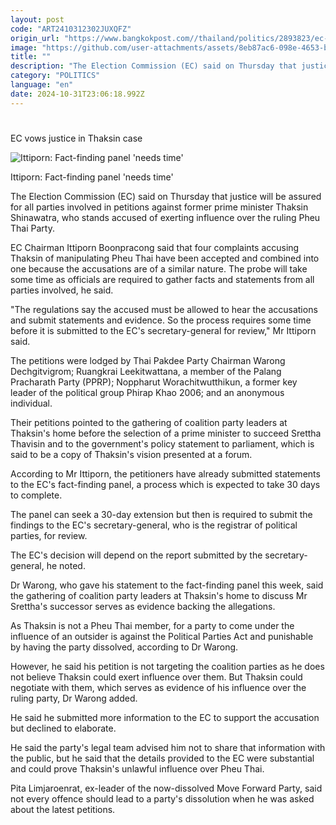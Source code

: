 ```yaml
---
layout: post
code: "ART2410312302JUXQFZ"
origin_url: "https://www.bangkokpost.com//thailand/politics/2893823/ec-vows-justice-in-thaksin-case"
image: "https://github.com/user-attachments/assets/8eb87ac6-098e-4653-b587-710bdfec37dc"
title: ""
description: "The Election Commission (EC) said on Thursday that justice will be assured for all parties involved in petitions against former prime minister Thaksin Shinawatra, who stands accused of exerting influence over the ruling Pheu Thai Party."
category: "POLITICS"
language: "en"
date: 2024-10-31T23:06:18.992Z
---
```


# 

EC vows justice in Thaksin case

![Ittiporn: Fact-finding panel 'needs time'](https://github.com/user-attachments/assets/a35f96ff-7298-4c8e-9545-896fae36190c)

Ittiporn: Fact-finding panel 'needs time'

The Election Commission (EC) said on Thursday that justice will be assured for all parties involved in petitions against former prime minister Thaksin Shinawatra, who stands accused of exerting influence over the ruling Pheu Thai Party.

EC Chairman Ittiporn Boonpracong said that four complaints accusing Thaksin of manipulating Pheu Thai have been accepted and combined into one because the accusations are of a similar nature. The probe will take some time as officials are required to gather facts and statements from all parties involved, he said.

"The regulations say the accused must be allowed to hear the accusations and submit statements and evidence. So the process requires some time before it is submitted to the EC's secretary-general for review," Mr Ittiporn said.

The petitions were lodged by Thai Pakdee Party Chairman Warong Dechgitvigrom; Ruangkrai Leekitwattana, a member of the Palang Pracharath Party (PPRP); Noppharut Worachitwutthikun, a former key leader of the political group Phirap Khao 2006; and an anonymous individual.

Their petitions pointed to the gathering of coalition party leaders at Thaksin's home before the selection of a prime minister to succeed Srettha Thavisin and to the government's policy statement to parliament, which is said to be a copy of Thaksin's vision presented at a forum.

According to Mr Ittiporn, the petitioners have already submitted statements to the EC's fact-finding panel, a process which is expected to take 30 days to complete.

The panel can seek a 30-day extension but then is required to submit the findings to the EC's secretary-general, who is the registrar of political parties, for review.

The EC's decision will depend on the report submitted by the secretary-general, he noted.

Dr Warong, who gave his statement to the fact-finding panel this week, said the gathering of coalition party leaders at Thaksin's home to discuss Mr Srettha's successor serves as evidence backing the allegations.

As Thaksin is not a Pheu Thai member, for a party to come under the influence of an outsider is against the Political Parties Act and punishable by having the party dissolved, according to Dr Warong.

However, he said his petition is not targeting the coalition parties as he does not believe Thaksin could exert influence over them. But Thaksin could negotiate with them, which serves as evidence of his influence over the ruling party, Dr Warong added.

He said he submitted more information to the EC to support the accusation but declined to elaborate.

He said the party's legal team advised him not to share that information with the public, but he said that the details provided to the EC were substantial and could prove Thaksin's unlawful influence over Pheu Thai.

Pita Limjaroenrat, ex-leader of the now-dissolved Move Forward Party, said not every offence should lead to a party's dissolution when he was asked about the latest petitions.